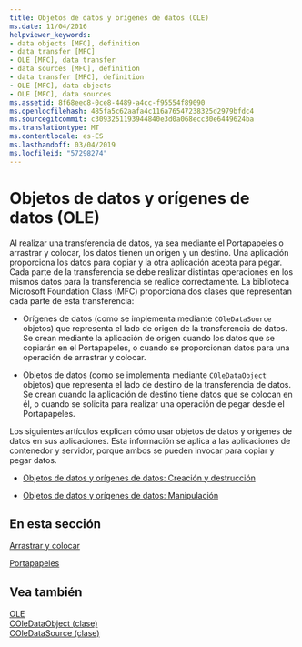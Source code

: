 ```yaml
---
title: Objetos de datos y orígenes de datos (OLE)
ms.date: 11/04/2016
helpviewer_keywords:
- data objects [MFC], definition
- data transfer [MFC]
- OLE [MFC], data transfer
- data sources [MFC], definition
- data transfer [MFC], definition
- OLE [MFC], data objects
- OLE [MFC], data sources
ms.assetid: 8f68eed8-0ce8-4489-a4cc-f95554f89090
ms.openlocfilehash: 485fa5c62aafa4c116a76547238325d2979bfdc4
ms.sourcegitcommit: c3093251193944840e3d0a068ecc30e6449624ba
ms.translationtype: MT
ms.contentlocale: es-ES
ms.lasthandoff: 03/04/2019
ms.locfileid: "57298274"
---
```

# <a name="data-objects-and-data-sources-ole"></a>Objetos de datos y orígenes de datos (OLE)

Al realizar una transferencia de datos, ya sea mediante el Portapapeles o arrastrar y colocar, los datos tienen un origen y un destino. Una aplicación proporciona los datos para copiar y la otra aplicación acepta para pegar. Cada parte de la transferencia se debe realizar distintas operaciones en los mismos datos para la transferencia se realice correctamente. La biblioteca Microsoft Foundation Class (MFC) proporciona dos clases que representan cada parte de esta transferencia:

- Orígenes de datos (como se implementa mediante `COleDataSource` objetos) que representa el lado de origen de la transferencia de datos. Se crean mediante la aplicación de origen cuando los datos que se copiarán en el Portapapeles, o cuando se proporcionan datos para una operación de arrastrar y colocar.

- Objetos de datos (como se implementa mediante `COleDataObject` objetos) que representa el lado de destino de la transferencia de datos. Se crean cuando la aplicación de destino tiene datos que se colocan en él, o cuando se solicita para realizar una operación de pegar desde el Portapapeles.

Los siguientes artículos explican cómo usar objetos de datos y orígenes de datos en sus aplicaciones. Esta información se aplica a las aplicaciones de contenedor y servidor, porque ambos se pueden invocar para copiar y pegar datos.

- [Objetos de datos y orígenes de datos: Creación y destrucción](../mfc/data-objects-and-data-sources-creation-and-destruction.md)

- [Objetos de datos y orígenes de datos: Manipulación](../mfc/data-objects-and-data-sources-manipulation.md)

## <a name="in-this-section"></a>En esta sección

[Arrastrar y colocar](../mfc/drag-and-drop-ole.md)

[Portapapeles](../mfc/clipboard.md)

## <a name="see-also"></a>Vea también

[OLE](../mfc/ole-in-mfc.md)<br/>
[COleDataObject (clase)](../mfc/reference/coledataobject-class.md)<br/>
[COleDataSource (clase)](../mfc/reference/coledatasource-class.md)
